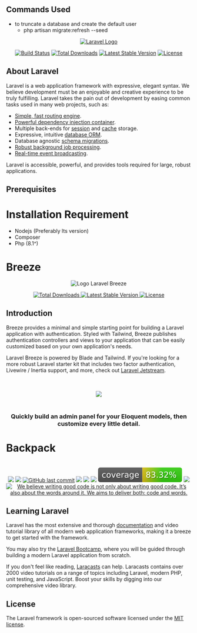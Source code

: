 ## Commands Used
- to truncate a database and create the default user
    - php artisan migrate:refresh --seed


<p align="center"><a href="https://laravel.com" target="_blank"><img src="https://raw.githubusercontent.com/laravel/art/master/logo-lockup/5%20SVG/2%20CMYK/1%20Full%20Color/laravel-logolockup-cmyk-red.svg" width="400" alt="Laravel Logo"></a></p>

<p align="center">
<a href="https://github.com/laravel/framework/actions"><img src="https://github.com/laravel/framework/workflows/tests/badge.svg" alt="Build Status"></a>
<a href="https://packagist.org/packages/laravel/framework"><img src="https://img.shields.io/packagist/dt/laravel/framework" alt="Total Downloads"></a>
<a href="https://packagist.org/packages/laravel/framework"><img src="https://img.shields.io/packagist/v/laravel/framework" alt="Latest Stable Version"></a>
<a href="https://packagist.org/packages/laravel/framework"><img src="https://img.shields.io/packagist/l/laravel/framework" alt="License"></a>
</p>

## About Laravel

Laravel is a web application framework with expressive, elegant syntax. We believe development must be an enjoyable and creative experience to be truly fulfilling. Laravel takes the pain out of development by easing common tasks used in many web projects, such as:

- [Simple, fast routing engine](https://laravel.com/docs/routing).
- [Powerful dependency injection container](https://laravel.com/docs/container).
- Multiple back-ends for [session](https://laravel.com/docs/session) and [cache](https://laravel.com/docs/cache) storage.
- Expressive, intuitive [database ORM](https://laravel.com/docs/eloquent).
- Database agnostic [schema migrations](https://laravel.com/docs/migrations).
- [Robust background job processing](https://laravel.com/docs/queues).
- [Real-time event broadcasting](https://laravel.com/docs/broadcasting).

Laravel is accessible, powerful, and provides tools required for large, robust applications.

## Prerequisites

# Installation Requirement
- Nodejs (Preferably lts version)
- Composer 
- Php (8.1^)


# Breeze
<p align="center"><img src="https://github.com/laravel/breeze/blob/1.x/art/logo.svg" alt="Logo Laravel Breeze"></p>

<p align="center">
    <a href="https://packagist.org/packages/laravel/breeze">
        <img src="https://img.shields.io/packagist/dt/laravel/breeze" alt="Total Downloads">
    </a>
    <a href="https://packagist.org/packages/laravel/breeze">
        <img src="https://img.shields.io/packagist/v/laravel/breeze" alt="Latest Stable Version">
    </a>
    <a href="https://packagist.org/packages/laravel/breeze">
        <img src="https://img.shields.io/packagist/l/laravel/breeze" alt="License">
    </a>
</p>

## Introduction

Breeze provides a minimal and simple starting point for building a Laravel application with authentication. Styled with Tailwind, Breeze publishes authentication controllers and views to your application that can be easily customized based on your own application's needs.

Laravel Breeze is powered by Blade and Tailwind. If you're looking for a more robust Laravel starter kit that includes two factor authentication, Livewire / Inertia support, and more, check out [Laravel Jetstream](https://jetstream.laravel.com).

<p align="center">
    <br>
    <br>
    <a href="https://backpackforlaravel.com" title="Backpack Logo"><img src="https://camo.githubusercontent.com/50eeab913baf60d3e0dbc8bd4a7b35e1d18456fad04e353a75a4a444948b1a95/68747470733a2f2f6261636b7061636b666f726c61726176656c2e636f6d2f70726573656e746174696f6e2f696d672f6261636b7061636b2f6c6f676f732f6261636b7061636b5f6c6f676f5f636f6c6f722e706e673f763d32"></a>
    <br>
    <br>
</p>


<h3 align="center">Quickly build an admin panel for your Eloquent models, then customize every little detail.</h3>


# Backpack
<p align="center">
    <br>
    <a href="https://packagist.org/packages/backpack/crud" title="Latest Version on Packagist"><img src="https://img.shields.io/packagist/v/backpack/crud.svg?style=flat-square"></a>
    <a href="https://packagist.org/packages/backpack/crud" title="Total Downloads"><img src="https://img.shields.io/packagist/dt/backpack/crud.svg?style=flat-square"></a>
    <a href="https://github.com/Laravel-Backpack/CRUD/commits/master" title="Last commit"><img alt="GitHub last commit" src="https://img.shields.io/github/last-commit/laravel-backpack/crud"></a>
    <a href="https://scrutinizer-ci.com/g/laravel-backpack/crud" title="Quality Score"><img src="https://img.shields.io/scrutinizer/g/laravel-backpack/crud.svg?style=flat-square"></a>
    <a href="https://travis-ci.org/Laravel-Backpack/CRUD" title="Build Status"><img src="https://img.shields.io/travis/Laravel-Backpack/CRUD/master.svg?style=flat-square"></a>
    <a href="https://styleci.io/repos/53581270" title="Style CI"><img src="https://styleci.io/repos/53581270/shield"></a>
    <a href="https://scrutinizer-ci.com/g/laravel-backpack/crud/code-structure" title="Coverage Status"><img src="https://raw.githubusercontent.com/laravel-backpack/CRUD/coverage-badge-dont-delete/test-coverage.svg"></a>
    <a href="LICENSE.md" title="Software License"><img src="https://img.shields.io/github/license/laravel-backpack/crud?style=flat-square"></a>
    <a href="https://github.com/the-whole-fruit/manifesto"><img src="https://img.shields.io/badge/writing%20standard-the%20whole%20fruit-brightgreen?style=flat-square" title="We believe writing good code is not only about writing good code. It’s also about the words around it. We aims to deliver both: code and words."></a>
</p>


## Learning Laravel

Laravel has the most extensive and thorough [documentation](https://laravel.com/docs) and video tutorial library of all modern web application frameworks, making it a breeze to get started with the framework.

You may also try the [Laravel Bootcamp](https://bootcamp.laravel.com), where you will be guided through building a modern Laravel application from scratch.

If you don't feel like reading, [Laracasts](https://laracasts.com) can help. Laracasts contains over 2000 video tutorials on a range of topics including Laravel, modern PHP, unit testing, and JavaScript. Boost your skills by digging into our comprehensive video library.

## License

The Laravel framework is open-sourced software licensed under the [MIT license](https://opensource.org/licenses/MIT).
